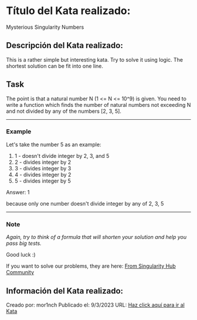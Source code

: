# Título del Kata realizado:
Mysterious Singularity Numbers

## Descripción del Kata realizado:
This is a rather simple but interesting kata. Try to solve it using logic. The shortest solution can be fit into one line.


## Task
The point is that a natural number N (1 <= N <= 10^9) is given. You need to write a function which finds the number of natural numbers not exceeding N and not divided by any of the numbers [2, 3, 5].

___
### Example
Let's take the number 5 as an example:
1. 1 - doesn't divide integer by 2, 3, and 5
2. 2 - divides integer by 2
3. 3 - divides integer by 3
4. 4 - divides integer by 2
5. 5 - divides integer by 5

Answer: 1

because only one number doesn't divide integer by any of 2, 3, 5
___

### Note

_Again, try to think of a formula that will shorten your solution and help you pass big tests._

Good luck :)

If you want to solve our problems, they are here:
[From Singularity Hub Community](https://www.codewars.com/collections/from-singularity-hub-community)


## Información del Kata realizado:
Creado por: mor1nch
Publicado el: 9/3/2023
URL: [Haz click aquí para ir al Kata](https://www.codewars.com/kata/6409aa6df4a0b773ce29cc3d)